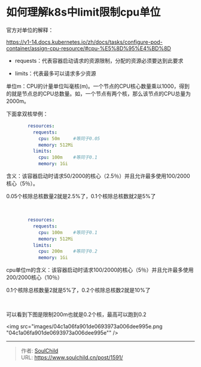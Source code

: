 # 如何理解k8s中limit限制cpu单位

<!--more-->
官方对单位的解释：

https://v1-14.docs.kubernetes.io/zh/docs/tasks/configure-pod-container/assign-cpu-resource/#cpu-%E5%8D%95%E4%BD%8D



- requests：代表容器启动请求的资源限制，分配的资源必须要达到此要求

- limits：代表最多可以请求多少资源

单位m：CPU的计量单位叫毫核(m)。一个节点的CPU核心数量乘以1000，得到的就是节点总的CPU总数量。如，一个节点有两个核，那么该节点的CPU总量为2000m。

下面拿双核举例：
```yaml
        resources:
          requests:
            cpu: 50m     #等同于0.05
            memory: 512Mi
          limits:
            cpu: 100m    #等同于0.1
            memory: 1Gi
```
含义：该容器启动时请求50/2000的核心（2.5％）并且允许最多使用100/2000核心（5％）。

0.05个核除总核数量2就是2.5%了，0.1个核除总核数就2是5%了

&nbsp;
```yaml
        resources:
          requests:
            cpu: 100m    #等同于0.1
            memory: 512Mi
          limits:
            cpu: 200m    #等同于0.2
            memory: 1Gi
```
cpu单位m的含义：该容器启动时请求100/2000的核心（5％）并且允许最多使用200/2000核心（10％）

0.1个核除总核数量2就是5%了，0.2个核除总核数2就是10%了

&nbsp;

可以看到下图是限制200m也就是0.2个核，最高可以跑到0.2

<img src="images/04c1a06fa901de0693973a006dee995e.png "04c1a06fa901de0693973a006dee995e"" />


---

> 作者: [SoulChild](https://www.soulchild.cn)  
> URL: https://www.soulchild.cn/post/1591/  

